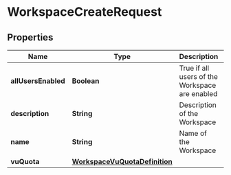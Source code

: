 # WorkspaceCreateRequest

## Properties
Name | Type | Description | Notes
------------ | ------------- | ------------- | -------------
**allUsersEnabled** | **Boolean** | True if all users of the Workspace are enabled |  [optional]
**description** | **String** | Description of the Workspace |  [optional]
**name** | **String** | Name of the Workspace | 
**vuQuota** | [**WorkspaceVuQuotaDefinition**](WorkspaceVuQuotaDefinition.md) |  |  [optional]
